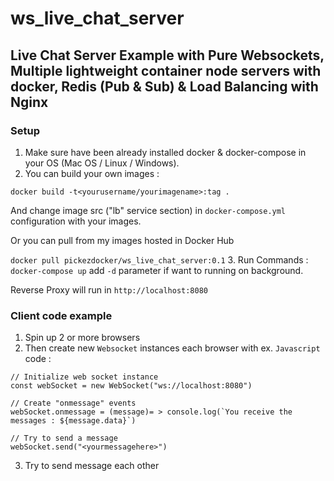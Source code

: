# ws_live_chat_server

## Live Chat Server Example with Pure Websockets, Multiple lightweight container node servers with docker, Redis (Pub &amp; Sub) &amp; Load Balancing with Nginx

### Setup

1. Make sure have been already installed docker & docker-compose in your OS (Mac OS / Linux / Windows).
2. You can build your own images :

``` docker build -t<yourusername/yourimagename>:tag . ```

   And change image src ("lb" service section) in ```docker-compose.yml``` configuration with your images.

   Or you can pull from my images hosted in Docker Hub

``` docker pull pickezdocker/ws_live_chat_server:0.1 ```
3. Run Commands :
``` docker-compose up ```
   add ``` -d ``` parameter if want to running on background.

Reverse Proxy will run in ```http://localhost:8080```

### Client code example

1. Spin up 2 or more browsers
2. Then create new ```Websocket``` instances each browser with ex. ```Javascript``` code :

```
// Initialize web socket instance
const webSocket = new WebSocket("ws://localhost:8080")

// Create "onmessage" events
webSocket.onmessage = (message)= > console.log(`You receive the messages : ${message.data}`)

// Try to send a message
webSocket.send("<yourmessagehere>")

```

3. Try to send message each other
